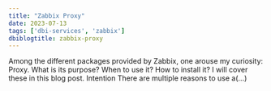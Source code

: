 ```yaml
---
title: "Zabbix Proxy"
date: 2023-07-13
tags: ['dbi-services', 'zabbix']
dbiblogtitle: zabbix-proxy
---
```

Among the different packages provided by Zabbix, one arouse my curiosity: Proxy. What is its purpose? When to use it? How to install it? I will cover these in this blog post. Intention There are multiple reasons to use a(…)